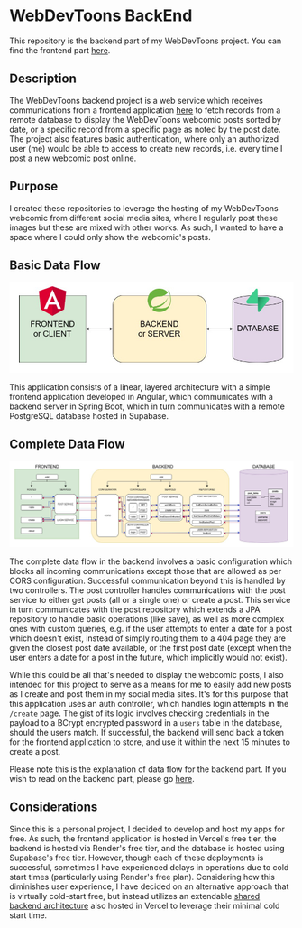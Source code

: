 # WebDevToons BackEnd

This repository is the backend part of my WebDevToons project. You can find the frontend part [here](https://github.com/gfcf14/webdevtoons-frontend).

## Description
The WebDevToons backend project is a web service which receives communications from a frontend application [here](https://webdevtoons.vercel.app/) to fetch records from a remote database to display the WebDevToons webcomic posts sorted by date, or a specific record from a specific page as noted by the post date. The project also features basic authentication, where only an authorized user (me) would be able to access to create new records, i.e. every time I post a new webcomic post online.

## Purpose
I created these repositories to leverage the hosting of my WebDevToons webcomic from different social media sites, where I regularly post these images but these are mixed with other works. As such, I wanted to have a space where I could only show the webcomic's posts. 

## Basic Data Flow
![enter image description here](https://github.com/gfcf14/webdevtoons-frontend/blob/main/public/assets/images/webdevtoons-simple-flow.jpg?raw=true)

This application consists of a linear, layered architecture with a simple frontend application developed in Angular, which communicates with a backend server in Spring Boot, which in turn communicates with a remote PostgreSQL database hosted in Supabase.

## Complete Data Flow
![enter image description here](https://github.com/gfcf14/webdevtoons-frontend/blob/main/public/assets/images/webdevtoons-complete-flow.jpg?raw=true)
  
The complete data flow in the backend involves a basic configuration which blocks all incoming communications except those that are allowed as per CORS configuration. Successful communication beyond this is handled by two controllers. The post controller handles communications with the post service to either get posts (all or a single one) or create a post. This service in turn communicates with the post repository which extends a JPA repository to handle basic operations (like save), as well as more complex ones with custom queries, e.g. if the user attempts to enter a date for a post which doesn't exist, instead of simply routing them to a 404 page they are given the closest post date available, or the first post date (except when the user enters a date for a post in the future, which implicitly would not exist).

While this could be all that's needed to display the webcomic posts, I also intended for this project to serve as a means for me to easily add new posts as I create and post them in my social media sites. It's for this purpose that this application uses an auth controller, which handles login attempts in the `/create` page. The gist of its logic involves checking credentials in the payload to a BCrypt encrypted password in a `users` table in the database, should the users match. If successful, the backend will send back a token for the frontend application to store, and use it within the next 15 minutes to create a post.

Please note this is the explanation of data flow for the backend part. If you wish to read on the backend part, please go [here](https://github.com/gfcf14/webdevtoons-frontend).

## Considerations
Since this is a personal project, I decided to develop and host my apps for free. As such, the frontend application is hosted in Vercel's free tier, the backend is hosted via Render's free tier, and the database is hosted using Supabase's free tier. However, though each of these deployments is successful, sometimes I have experienced delays in operations due to cold start times (particularly using Render's free plan). Considering how this diminishes user experience, I have decided on an alternative approach that is virtually cold-start free, but instead utilizes an extendable [shared backend architecture](https://github.com/gfcf14/gfcf14-sba) also hosted in Vercel to leverage their minimal cold start time.